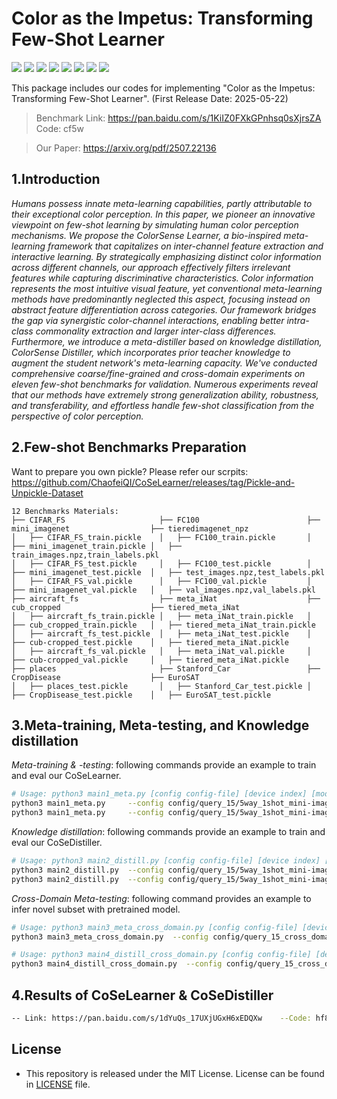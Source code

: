 # Color as the Impetus: Transforming Few-Shot Learner
![](https://img.shields.io/badge/Research-CoSeLearner-brightgreen)
![](https://img.shields.io/badge/Research-CoSeDistiller-brightred)
![](https://img.shields.io/badge/CoarseGrained-FSL-brightred)
![](https://img.shields.io/badge/FineGrained-FSL-brightred)
![](https://img.shields.io/badge/CrossDomain-FSL-brightred)
![](https://img.shields.io/badge/Image-Recognition-brightred)
![](https://img.shields.io/badge/PyTorch-%3E%3Dv1.10-green)
![](https://img.shields.io/badge/Python-%3E%3Dv3.8-yellowgreen)

This package includes our codes for implementing "Color as the Impetus: Transforming Few-Shot Learner". 
(First Release Date: 2025-05-22)

>Benchmark Link: https://pan.baidu.com/s/1KiIZ0FXkGPnhsq0sXjrsZA Code: cf5w

>Our Paper: https://arxiv.org/pdf/2507.22136

## 1.Introduction

*Humans possess innate meta-learning capabilities, partly attributable to their exceptional color perception. 
In this paper, we pioneer an innovative viewpoint on few-shot learning by simulating human color perception mechanisms. We propose the ColorSense Learner, a bio-inspired meta-learning framework that capitalizes on inter-channel feature extraction and interactive learning. 
By strategically emphasizing distinct color information across different channels, our approach effectively filters irrelevant features while capturing discriminative characteristics. 
Color information represents the most intuitive visual feature, yet conventional meta-learning methods have predominantly neglected this aspect, focusing instead on abstract feature differentiation across categories. 
Our framework bridges the gap via synergistic color-channel interactions, enabling better intra-class commonality extraction and larger inter-class differences.
Furthermore, we introduce a meta-distiller based on knowledge distillation, ColorSense Distiller, which incorporates prior teacher knowledge to augment the student network's meta-learning capacity. 
We've conducted comprehensive coarse/fine-grained and cross-domain experiments on eleven few-shot benchmarks for validation.
Numerous experiments reveal that our methods have extremely strong generalization ability, robustness, and transferability, and effortless handle few-shot classification from the perspective of color perception.*


## 2.Few-shot Benchmarks Preparation   
Want to prepare you own pickle? Please refer our scrpits: https://github.com/ChaofeiQI/CoSeLearner/releases/tag/Pickle-and-Unpickle-Dataset
```
12 Benchmarks Materials:
├── CIFAR_FS                     ├── FC100                        ├── mini_imagenet                  ├── tieredimagenet_npz
│   ├── CIFAR_FS_train.pickle    │   ├── FC100_train.pickle       │   ├── mini_imagenet_train.pickle │   ├── train_images.npz,train_labels.pkl
│   ├── CIFAR_FS_test.pickle     │   ├── FC100_test.pickle        │   ├── mini_imagenet_test.pickle  │   ├── test_images.npz,test_labels.pkl
│   ├── CIFAR_FS_val.pickle      │   ├── FC100_val.pickle         │   ├── mini_imagenet_val.pickle   │   ├── val_images.npz,val_labels.pkl
├── aircraft_fs                  ├── meta_iNat                    ├── cub_cropped                    ├── tiered_meta_iNat
│   ├── aircraft_fs_train.pickle │   ├── meta_iNat_train.pickle   │   ├── cub_cropped_train.pickle   │   ├── tiered_meta_iNat_train.pickle
│   ├── aircraft_fs_test.pickle  │   ├── meta_iNat_test.pickle    │   ├── cub-cropped_test.pickle    │   ├── tiered_meta_iNat.pickle
│   ├── aircraft_fs_val.pickle   │   ├── meta_iNat_val.pickle     │   ├── cub-cropped_val.pickle     │   ├── tiered_meta_iNat.pickle
├── places                       ├── Stanford_Car                 ├── CropDisease                    ├── EuroSAT
│   ├── places_test.pickle       │   ├── Stanford_Car_test.pickle │   ├── CropDisease_test.pickle    │   ├── EuroSAT_test.pickle
```


## 3.Meta-training,  Meta-testing, and Knowledge distillation

*Meta-training & -testing*: following commands provide an example to train and eval our CoSeLearner.
```bash
# Usage: python3 main1_meta.py [config config-file] [device index] [mode style] [log-step]
python3 main1_meta.py     --config config/query_15/5way_1shot_mini-imagenet.py  --device $GPU --mode train  --log_step 5
python3 main1_meta.py     --config config/query_15/5way_1shot_mini-imagenet.py  --device $GPU --mode eval
```

*Knowledge distillation*: following commands provide an example to train and eval our CoSeDistiller.
```bash
# Usage: python3 main2_distill.py [config config-file] [device index] [mode style] [log-step]
python3 main2_distill.py  --config config/query_15/5way_1shot_mini-imagenet.py  --gen_stu 5 --device $GPU --mode train --log_step 5
python3 main2_distill.py  --config config/query_15/5way_1shot_mini-imagenet.py  --gen_stu 5 --device $GPU --mode eval
```

*Cross-Domain Meta-testing*: following command provides an example to infer novel subset with pretrained model.
```bash
# Usage: python3 main3_meta_cross_domain.py [config config-file] [device index] [mode style] [log-step]
python3 main3_meta_cross_domain.py  --config config/query_15_cross_domain/5way_1shot_places.py  --device $GPU --mode eval
```
```bash
# Usage: python3 main4_distill_cross_domain.py [config config-file] [device index] [mode style] [log-step]
python3 main4_distill_cross_domain.py  --config config/query_15_cross_domain/5way_1shot_places.py  --device $GPU --mode eval
```

## 4.Results of CoSeLearner & CoSeDistiller
```bash
-- Link: https://pan.baidu.com/s/1dYuQs_17UXjUGxH6xEDQXw    --Code: hf8m
```

## License
- This repository is released under the MIT License. License can be found in [LICENSE](LICENSE) file.
